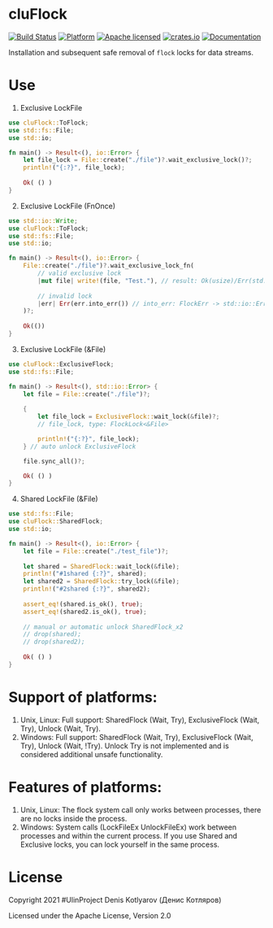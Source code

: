 # cluFlock

[![Build Status](https://travis-ci.org/clucompany/cluFlock.svg?branch=master)](https://travis-ci.org/clucompany/cluFlock)
[![Platform](https://img.shields.io/badge/platform-unix%20|%20linux%20|%20windows-blue)](https://github.com/clucompany/cluFlock/tree/master/tests)
[![Apache licensed](https://img.shields.io/badge/license-Apache%202.0-blue.svg)](./LICENSE)
[![crates.io](http://meritbadge.herokuapp.com/cluFlock)](https://crates.io/crates/cluFlock)
[![Documentation](https://docs.rs/cluFlock/badge.svg)](https://docs.rs/cluFlock)


Installation and subsequent safe removal of `flock` locks for data streams.

# Use
1. Exclusive LockFile

```rust
use cluFlock::ToFlock;
use std::fs::File;
use std::io;

fn main() -> Result<(), io::Error> {
	let file_lock = File::create("./file")?.wait_exclusive_lock()?;
	println!("{:?}", file_lock);
	
	Ok( () )
}
```

2. Exclusive LockFile (FnOnce)

```rust
use std::io::Write;
use cluFlock::ToFlock;
use std::fs::File;
use std::io;

fn main() -> Result<(), io::Error> {
	File::create("./file")?.wait_exclusive_lock_fn(
		// valid exclusive lock
		|mut file| write!(file, "Test."), // result: Ok(usize)/Err(std::io::Error)
		
		// invalid lock
		|err| Err(err.into_err()) // into_err: FlockErr -> std::io::Error
	)?;
	
	Ok(())
}
```

3. Exclusive LockFile (&File)

```rust
use cluFlock::ExclusiveFlock;
use std::fs::File;

fn main() -> Result<(), std::io::Error> {
	let file = File::create("./file")?;
	
	{
		let file_lock = ExclusiveFlock::wait_lock(&file)?;
		// file_lock, type: FlockLock<&File>

		println!("{:?}", file_lock);
	} // auto unlock ExclusiveFlock

	file.sync_all()?;

	Ok( () )
}
```

4. Shared LockFile (&File)

```rust
use std::fs::File;
use cluFlock::SharedFlock;
use std::io;

fn main() -> Result<(), io::Error> {
	let file = File::create("./test_file")?;
	
	let shared = SharedFlock::wait_lock(&file);
	println!("#1shared {:?}", shared);
	let shared2 = SharedFlock::try_lock(&file);
	println!("#2shared {:?}", shared2);
	
	assert_eq!(shared.is_ok(), true);
	assert_eq!(shared2.is_ok(), true);
	
	// manual or automatic unlock SharedFlock_x2
	// drop(shared);
	// drop(shared2);
	
	Ok( () )
}
```

# Support of platforms:
1. Unix, Linux: Full support: SharedFlock (Wait, Try), ExclusiveFlock (Wait, Try), Unlock (Wait, Try).
1. Windows: Full support: SharedFlock (Wait, Try), ExclusiveFlock (Wait, Try), Unlock (Wait, !Try). Unlock Try is not implemented and is considered additional unsafe functionality.

# Features of platforms:
1. Unix, Linux: The flock system call only works between processes, there are no locks inside the process.
2. Windows: System calls (LockFileEx UnlockFileEx) work between processes and within the current process. If you use Shared and Exclusive locks, you can lock yourself in the same process.

# License

Copyright 2021 #UlinProject Denis Kotlyarov (Денис Котляров)

Licensed under the Apache License, Version 2.0